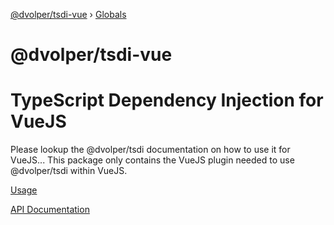 [@dvolper/tsdi-vue](README.md) › [Globals](globals.md)

# @dvolper/tsdi-vue

# TypeScript Dependency Injection for VueJS

Please lookup the @dvolper/tsdi documentation on how to use it for VueJS...
This package only contains the VueJS plugin needed to use @dvolper/tsdi within VueJS.

[Usage](https://github.com/DavidVollmers/typescript-dependency-injection/tree/master/README.md)

[API Documentation](https://github.com/DavidVollmers/typescript-dependency-injection/tree/master/packages/tsdi/docs/globals.md)
